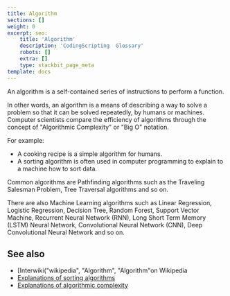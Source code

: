 ```yaml
---
title: Algorithm
sections: []
weight: 0
excerpt: seo:
    title: 'Algorithm'
    description: 'CodingScripting  Glossary'
    robots: []
    extra: []
    type: stackbit_page_meta
template: docs
---
```


An algorithm is a self-contained series of instructions to perform a function.

In other words, an algorithm is a means of describing a way to solve a problem so that it can be solved repeatedly, by humans or machines. Computer scientists compare the efficiency of algorithms through the concept of "Algorithmic Complexity" or "Big O" notation.

For example:

- A cooking recipe is a simple algorithm for humans.
- A sorting algorithm is often used in computer programming to explain to a machine how to sort data.

Common algorithms are Pathfinding algorithms such as the Traveling Salesman Problem, Tree Traversal algorithms and so on.

There are also Machine Learning algorithms such as Linear Regression, Logistic Regression, Decision Tree, Random Forest, Support Vector Machine, Recurrent Neural Network (RNN), Long Short Term Memory (LSTM) Neural Network, Convolutional Neural Network (CNN), Deep Convolutional Neural Network and so on.

## See also

- [Interwiki("wikipedia", "Algorithm", "Algorithm"on Wikipedia
- [Explanations of sorting algorithms](https://www.toptal.com/developers/sorting-algorithms)
- [Explanations of algorithmic complexity](https://bigocheatsheet.com/)
